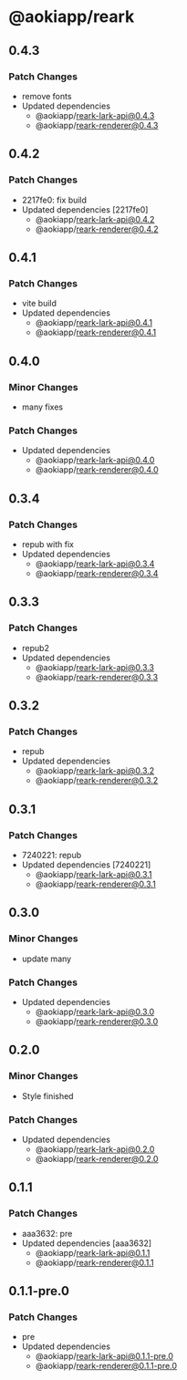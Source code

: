 # @aokiapp/reark

## 0.4.3

### Patch Changes

- remove fonts
- Updated dependencies
  - @aokiapp/reark-lark-api@0.4.3
  - @aokiapp/reark-renderer@0.4.3

## 0.4.2

### Patch Changes

- 2217fe0: fix build
- Updated dependencies [2217fe0]
  - @aokiapp/reark-lark-api@0.4.2
  - @aokiapp/reark-renderer@0.4.2

## 0.4.1

### Patch Changes

- vite build
- Updated dependencies
  - @aokiapp/reark-lark-api@0.4.1
  - @aokiapp/reark-renderer@0.4.1

## 0.4.0

### Minor Changes

- many fixes

### Patch Changes

- Updated dependencies
  - @aokiapp/reark-lark-api@0.4.0
  - @aokiapp/reark-renderer@0.4.0

## 0.3.4

### Patch Changes

- repub with fix
- Updated dependencies
  - @aokiapp/reark-lark-api@0.3.4
  - @aokiapp/reark-renderer@0.3.4

## 0.3.3

### Patch Changes

- repub2
- Updated dependencies
  - @aokiapp/reark-lark-api@0.3.3
  - @aokiapp/reark-renderer@0.3.3

## 0.3.2

### Patch Changes

- repub
- Updated dependencies
  - @aokiapp/reark-lark-api@0.3.2
  - @aokiapp/reark-renderer@0.3.2

## 0.3.1

### Patch Changes

- 7240221: repub
- Updated dependencies [7240221]
  - @aokiapp/reark-lark-api@0.3.1
  - @aokiapp/reark-renderer@0.3.1

## 0.3.0

### Minor Changes

- update many

### Patch Changes

- Updated dependencies
  - @aokiapp/reark-lark-api@0.3.0
  - @aokiapp/reark-renderer@0.3.0

## 0.2.0

### Minor Changes

- Style finished

### Patch Changes

- Updated dependencies
  - @aokiapp/reark-lark-api@0.2.0
  - @aokiapp/reark-renderer@0.2.0

## 0.1.1

### Patch Changes

- aaa3632: pre
- Updated dependencies [aaa3632]
  - @aokiapp/reark-lark-api@0.1.1
  - @aokiapp/reark-renderer@0.1.1

## 0.1.1-pre.0

### Patch Changes

- pre
- Updated dependencies
  - @aokiapp/reark-lark-api@0.1.1-pre.0
  - @aokiapp/reark-renderer@0.1.1-pre.0

